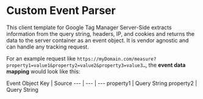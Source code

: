 # Custom Event Parser

This client template for Google Tag Manager Server-Side extracts information from the query string, headers, IP, and cookies and returns the data to the server container as an event object. It is vendor agnostic and can handle any tracking request.

For an example request like `https://myDomain.com/measure?property1=value1&property2=value2&property3=value3…`, the **event data mapping** would look like this:

Event Object Key | Source
--- | --- | ---
property1 | Query String 
property2 | Query String

